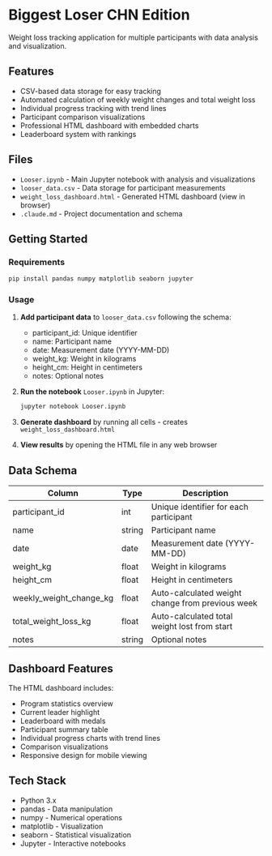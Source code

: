 # Biggest Loser CHN Edition

Weight loss tracking application for multiple participants with data analysis and visualization.

## Features

- CSV-based data storage for easy tracking
- Automated calculation of weekly weight changes and total weight loss
- Individual progress tracking with trend lines
- Participant comparison visualizations
- Professional HTML dashboard with embedded charts
- Leaderboard system with rankings

## Files

- `Looser.ipynb` - Main Jupyter notebook with analysis and visualizations
- `looser_data.csv` - Data storage for participant measurements
- `weight_loss_dashboard.html` - Generated HTML dashboard (view in browser)
- `.claude.md` - Project documentation and schema

## Getting Started

### Requirements

```bash
pip install pandas numpy matplotlib seaborn jupyter
```

### Usage

1. **Add participant data** to `looser_data.csv` following the schema:
   - participant_id: Unique identifier
   - name: Participant name
   - date: Measurement date (YYYY-MM-DD)
   - weight_kg: Weight in kilograms
   - height_cm: Height in centimeters
   - notes: Optional notes

2. **Run the notebook** `Looser.ipynb` in Jupyter:
   ```bash
   jupyter notebook Looser.ipynb
   ```

3. **Generate dashboard** by running all cells - creates `weight_loss_dashboard.html`

4. **View results** by opening the HTML file in any web browser

## Data Schema

| Column | Type | Description |
|--------|------|-------------|
| participant_id | int | Unique identifier for each participant |
| name | string | Participant name |
| date | date | Measurement date (YYYY-MM-DD) |
| weight_kg | float | Weight in kilograms |
| height_cm | float | Height in centimeters |
| weekly_weight_change_kg | float | Auto-calculated weight change from previous week |
| total_weight_loss_kg | float | Auto-calculated total weight lost from start |
| notes | string | Optional notes |

## Dashboard Features

The HTML dashboard includes:
- Program statistics overview
- Current leader highlight
- Leaderboard with medals
- Participant summary table
- Individual progress charts with trend lines
- Comparison visualizations
- Responsive design for mobile viewing

## Tech Stack

- Python 3.x
- pandas - Data manipulation
- numpy - Numerical operations
- matplotlib - Visualization
- seaborn - Statistical visualization
- Jupyter - Interactive notebooks
